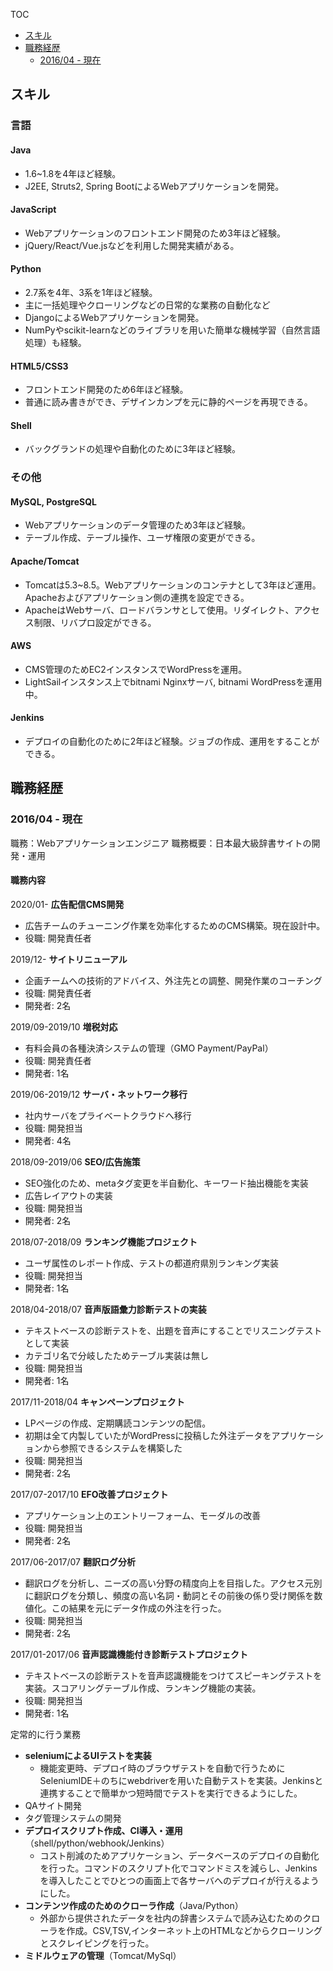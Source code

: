 TOC
- [スキル](#スキル)
- [職務経歴](#職務経歴)
  - [2016/04 - 現在](#2016/04---現在)

## スキル

### 言語

#### Java
- 1.6~1.8を4年ほど経験。
- J2EE, Struts2, Spring BootによるWebアプリケーションを開発。

#### JavaScript
- Webアプリケーションのフロントエンド開発のため3年ほど経験。
- jQuery/React/Vue.jsなどを利用した開発実績がある。

#### Python
- 2.7系を4年、3系を1年ほど経験。
- 主に一括処理やクローリングなどの日常的な業務の自動化など
- DjangoによるWebアプリケーションを開発。
- NumPyやscikit-learnなどのライブラリを用いた簡単な機械学習（自然言語処理）も経験。

#### HTML5/CSS3
- フロントエンド開発のため6年ほど経験。
- 普通に読み書きができ、デザインカンプを元に静的ページを再現できる。

#### Shell
- バックグランドの処理や自動化のために3年ほど経験。

### その他

#### MySQL, PostgreSQL
- Webアプリケーションのデータ管理のため3年ほど経験。
- テーブル作成、テーブル操作、ユーザ権限の変更ができる。

#### Apache/Tomcat
- Tomcatは5.3~8.5。Webアプリケーションのコンテナとして3年ほど運用。Apacheおよびアプリケーション側の連携を設定できる。
- ApacheはWebサーバ、ロードバランサとして使用。リダイレクト、アクセス制限、リバプロ設定ができる。

#### AWS
- CMS管理のためEC2インスタンスでWordPressを運用。
- LightSailインスタンス上でbitnami Nginxサーバ, bitnami WordPressを運用中。

####  Jenkins
- デプロイの自動化のために2年ほど経験。ジョブの作成、運用をすることができる。

## 職務経歴

### 2016/04 - 現在
職務：Webアプリケーションエンジニア
職務概要：日本最大級辞書サイトの開発・運用

#### 職務内容
2020/01- **広告配信CMS開発**
- 広告チームのチューニング作業を効率化するためのCMS構築。現在設計中。
- 役職: 開発責任者

2019/12- **サイトリニューアル**
- 企画チームへの技術的アドバイス、外注先との調整、開発作業のコーチング
- 役職: 開発責任者
- 開発者: 2名

2019/09-2019/10 **増税対応**
- 有料会員の各種決済システムの管理（GMO Payment/PayPal）
- 役職: 開発責任者
- 開発者: 1名

2019/06-2019/12 **サーバ・ネットワーク移行**
- 社内サーバをプライベートクラウドへ移行
- 役職: 開発担当
- 開発者: 4名

2018/09-2019/06 **SEO/広告施策**
- SEO強化のため、metaタグ変更を半自動化、キーワード抽出機能を実装
- 広告レイアウトの実装
- 役職: 開発担当
- 開発者: 2名

2018/07-2018/09 **ランキング機能プロジェクト**
- ユーザ属性のレポート作成、テストの都道府県別ランキング実装
- 役職: 開発担当
- 開発者: 1名

2018/04-2018/07 **音声版語彙力診断テストの実装**
- テキストベースの診断テストを、出題を音声にすることでリスニングテストとして実装
- カテゴリ名で分岐したためテーブル実装は無し
- 役職: 開発担当
- 開発者: 1名

2017/11-2018/04 **キャンペーンプロジェクト**
- LPページの作成、定期購読コンテンツの配信。
- 初期は全て内製していたがWordPressに投稿した外注データをアプリケーションから参照できるシステムを構築した
- 役職: 開発担当
- 開発者: 2名

2017/07-2017/10 **EFO改善プロジェクト**
- アプリケーション上のエントリーフォーム、モーダルの改善
- 役職: 開発担当
- 開発者: 2名

2017/06-2017/07 **翻訳ログ分析**
- 翻訳ログを分析し、ニーズの高い分野の精度向上を目指した。アクセス元別に翻訳ログを分類し、頻度の高い名詞・動詞とその前後の係り受け関係を数値化。この結果を元にデータ作成の外注を行った。
- 役職: 開発担当
- 開発者: 2名

2017/01-2017/06 **音声認識機能付き診断テストプロジェクト**
- テキストベースの診断テストを音声認識機能をつけてスピーキングテストを実装。スコアリングテーブル作成、ランキング機能の実装。
- 役職: 開発担当
- 開発者: 1名

定常的に行う業務
- **seleniumによるUIテストを実装**
  - 機能変更時、デプロイ時のブラウザテストを自動で行うためにSeleniumIDE＋のちにwebdriverを用いた自動テストを実装。Jenkinsと連携することで簡単かつ短時間でテストを実行できるようにした。
- QAサイト開発
- タグ管理システムの開発
- **デプロイスクリプト作成、CI導入・運用**（shell/python/webhook/Jenkins）
  - コスト削減のためアプリケーション、データベースのデプロイの自動化を行った。コマンドのスクリプト化でコマンドミスを減らし、Jenkinsを導入したことでひとつの画面上で各サーバへのデプロイが行えるようにした。
- **コンテンツ作成のためのクローラ作成**（Java/Python）
  - 外部から提供されたデータを社内の辞書システムで読み込むためのクローラを作成。CSV,TSV,インターネット上のHTMLなどからクローリングとスクレイピングを行った。
- **ミドルウェアの管理**（Tomcat/MySql）
